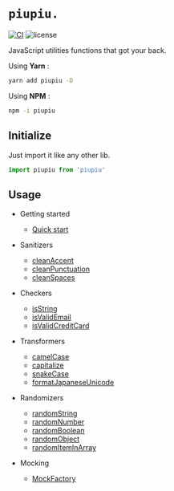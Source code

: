 # `piupiu.`

[![CI](https://github.com/thomasbrodusch/piupiu/actions/workflows/ci.yaml/badge.svg?branch=develop)](/https://github.com/thomasbrodusch/hive/actions/workflows/ci.yaml)
![license](https://img.shields.io/github/license/thomasbrodusch/piupiu?color=%2365C764)

JavaScript utilities functions that got your back.

Using **Yarn** :
```bash
yarn add piupiu -D
```
Using **NPM** :
```bash
npm -i piupiu 
```

## Initialize

Just import it like any other lib.

```javascript
import piupiu from 'piupiu'
```

## Usage

- Getting started
    - [Quick start](./docs/quickstart.md)

- Sanitizers
    - [ cleanAccent ](./docs/sanitizers/cleanAccents.md)
    - [ cleanPunctuation ](./docs/sanitizers/cleanPunctuation.md)
    - [ cleanSpaces ](./docs/sanitizers/cleanSpaces.md)

- Checkers
    - [ isString ](./docs/checkers/isString.md)
    - [ isValidEmail ](./docs/checkers/isValidEmail.md)
    - [ isValidCreditCard ](./docs/checkers/isValidCreditCard.md)

- Transformers
    - [ camelCase ](./docs/transformers/camelCase.md)
    - [ capitalize ](./docs/transformers/capitalize.md)
    - [ snakeCase ](./docs/transformers/snakeCase.md)
    - [ formatJapaneseUnicode ](./docs/transformers/formatJapaneseUnicode.md)

- Randomizers
    - [ randomString ](./docs/randomizers/randomString.md)
    - [ randomNumber ](./docs/randomizers/randomNumber.md)
    - [ randomBoolean ](./docs/randomizers/randomBoolean.md)
    - [ randomObject ](./docs/randomizers/randomObject.md)
    - [ randomItemInArray ](./docs/randomizers/randomItemInArray.md)

- Mocking
    - [ MockFactory ](./docs/mocking/mockFactory.md)
